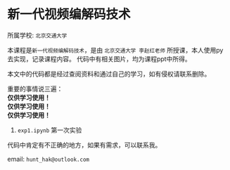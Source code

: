 # 新一代视频编解码技术

所属学校: `北京交通大学`

本课程是`新一代视频编解码技术`，是由 `北京交通大学 李赵红老师` 所授课，本人使用py去实现，记录课程内容。
代码中有相关图片，均为课程ppt中所得。

本文中的代码都是经过查阅资料和通过自己的学习，如有侵权请联系删除。

重要的事情说三遍：</br>
**仅供学习使用！** </br>
**仅供学习使用！** </br>
**仅供学习使用！** </br>


1. `exp1.ipynb` 第一次实验


代码中肯定有不正确的地方，如果有需求，可以联系我。

email: `hunt_hak@outlook.com`
